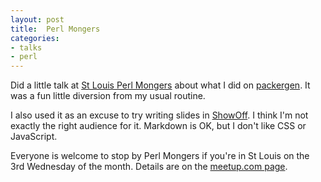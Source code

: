 ```yaml
---
layout: post
title:  Perl Mongers
categories:
- talks
- perl
---
```


Did a little talk at [St Louis Perl
Mongers](http://www.meetup.com/St-Louis-Perl-Mongers/) about what I did on
[packergen](https://github.com/mkheironimus/packergen). It was a fun little
diversion from my usual routine.

I also used it as an excuse to try writing slides in
[ShowOff](https://github.com/puppetlabs/showoff). I think I'm not exactly the
right audience for it. Markdown is OK, but I don't like CSS or JavaScript.

Everyone is welcome to stop by Perl Mongers if you're in St Louis on the 3rd
Wednesday of the month. Details are on the [meetup.com
page](http://www.meetup.com/St-Louis-Perl-Mongers/).
